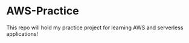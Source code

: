 # AWS-Practice
This repo will hold my practice project for learning AWS and serverless applications!
